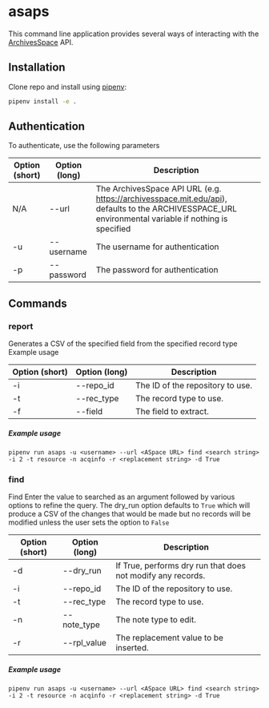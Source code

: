 # asaps

This command line application provides several ways of interacting with the [ArchivesSpace](https://github.com/archivesspace/archivesspace) API.

## Installation
Clone repo and install using [pipenv](https://github.com/pypa/pipenv):
```bash
pipenv install -e .
```

## Authentication

To authenticate, use the following parameters

Option (short) | Option (long) | Description
------ | ------ | -------
N/A | --url | The ArchivesSpace API URL (e.g. https://archivesspace.mit.edu/api), defaults to the ARCHIVESSPACE_URL environmental variable if nothing is specified
-u | --username | The username for authentication
-p | --password | The password for authentication

## Commands
### report
Generates a CSV of the specified field from the specified record type
Example usage

Option (short) | Option (long) | Description
------ | ------ | -------
-i | --repo_id | The ID of the repository to use.
-t | --rec_type | The record type to use.
-f | --field | The field to extract.

##### Example usage

`pipenv run asaps -u <username> --url <ASpace URL> find <search string> -i 2 -t resource -n acqinfo -r <replacement string> -d True`

### find
Find Enter the value to searched as an argument followed by various options to refine the query. The dry_run option defaults to `True` which will produce a CSV of the changes that would be made but no records will be modified unless the user sets the option to `False`

Option (short) | Option (long) | Description
------ | ------ | -------
-d | --dry_run | If True, performs dry run that does not modify any records.
-i | --repo_id | The ID of the repository to use.
-t | --rec_type | The record type to use.
-n | --note_type | The note type to edit.
-r | --rpl_value | The replacement value to be inserted.

##### Example usage
`pipenv run asaps -u <username> --url <ASpace URL> find <search string> -i 2 -t resource -n acqinfo -r <replacement string> -d True`
